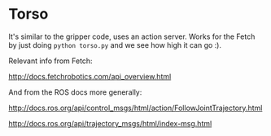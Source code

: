 # Torso

It's similar to the gripper code, uses an action server. Works for the Fetch by
just doing `python torso.py` and we see how high it can go :).  

Relevant info from Fetch:

http://docs.fetchrobotics.com/api_overview.html

And from the ROS docs more generally:

http://docs.ros.org/api/control_msgs/html/action/FollowJointTrajectory.html

http://docs.ros.org/api/trajectory_msgs/html/index-msg.html
